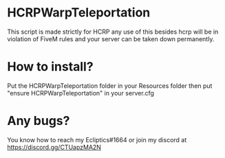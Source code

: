 # HCRPWarpTeleportation
This script is made strictly for HCRP any use of this besides hcrp will be in violation of FiveM rules and your server can be taken down permanently.

# How to install? 
Put the HCRPWarpTeleportation folder in your Resources folder then put "ensure HCRPWarpTeleportation" in your server.cfg

# Any bugs? 
You know how to reach my Ecliptics#1664 or join my discord at https://discord.gg/CTUapzMA2N
